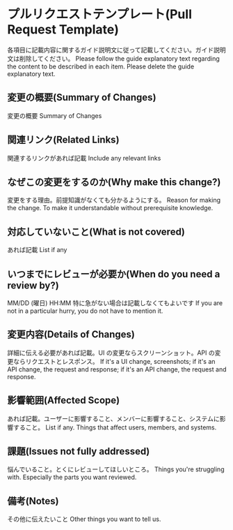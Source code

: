 # プルリクエストテンプレート(Pull Request Template)

各項目に記載内容に関するガイド説明文に従って記載してください。ガイド説明文は削除してください。
Please follow the guide explanatory text regarding the content to be described in each item. Please delete the guide explanatory text.

## 変更の概要(Summary of Changes)

変更の概要
Summary of Changes

## 関連リンク(Related Links)

関連するリンクがあれば記載
Include any relevant links

## なぜこの変更をするのか(Why make this change?)

変更をする理由。前提知識がなくても分かるようにする。
Reason for making the change. To make it understandable without prerequisite knowledge.

## 対応していないこと(What is not covered)

あれば記載
List if any

## いつまでにレビューが必要か(When do you need a review by?)

MM/DD (曜日) HH:MM
特に急がない場合は記載しなくてもよいです
If you are not in a particular hurry, you do not have to mention it.

## 変更内容(Details of Changes)

詳細に伝える必要があれば記載。UI の変更ならスクリーンショット。API の変更ならリクエストとレスポンス。
If it's a UI change, screenshots; if it's an API change, the request and response; if it's an API change, the request and response.

## 影響範囲(Affected Scope)

あれば記載。ユーザーに影響すること、メンバーに影響すること、システムに影響すること。
List if any. Things that affect users, members, and systems.

## 課題(Issues not fully addressed)

悩んでいること。とくにレビューしてほしいところ。
Things you're struggling with. Especially the parts you want reviewed.

## 備考(Notes)

その他に伝えたいこと
Other things you want to tell us.
